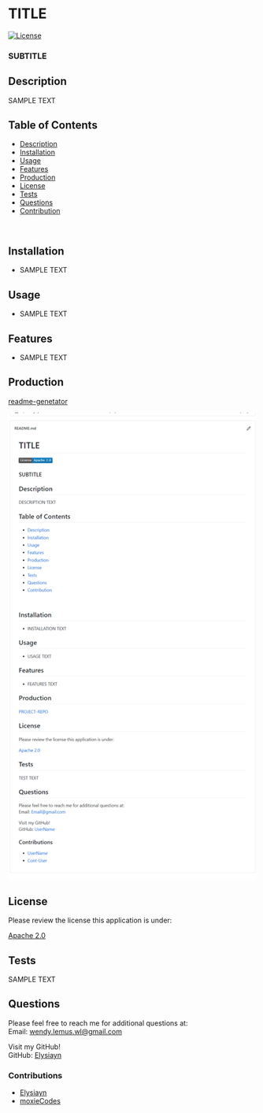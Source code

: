 
  # TITLE
  [![License](https://img.shields.io/badge/License-Apache%202.0-blue.svg)](https://opensource.org/licenses/Apache-2.0)
  
  ### SUBTITLE
  

  ## Description
  SAMPLE TEXT


  ## Table of Contents
  
* [Description](#Description)
* [Installation](#Installation)
* [Usage](#Usage)
* [Features](#Features)
* [Production](#Production)
* [License](#License)
* [Tests](#Tests)
* [Questions](#Questions)
* [Contribution](#Contribution)

<br>

  ## Installation
  * SAMPLE TEXT

  ## Usage
  * SAMPLE TEXT

  
  ## Features
  * SAMPLE TEXT
  

  
  ## Production
  [readme-genetator](https://Elysiayn.github.io/readme-genetator/)
  
  
  [![readme-genetator](utils/images/screenshot.png)](https://Elysiayn.github.io/readme-genetator/)
  

  
  ## License
  Please review the license this application is under:
  <br>
  
  [Apache 2.0](https://opensource.org/licenses/Apache-2.0)

  
  ## Tests
  SAMPLE TEXT
  

  ## Questions
  Please feel free to reach me for additional questions at:
  <br>
  Email: wendy.lemus.wl@gmail.com

  Visit my GitHub!
  <br>
  GitHub: [Elysiayn](https://github.com/Elysiayn)

  
  ### Contributions
  * [Elysiayn](https://github.com/Elysiayn)
  * [moxieCodes](https://github.com/moxieCodes)
  
